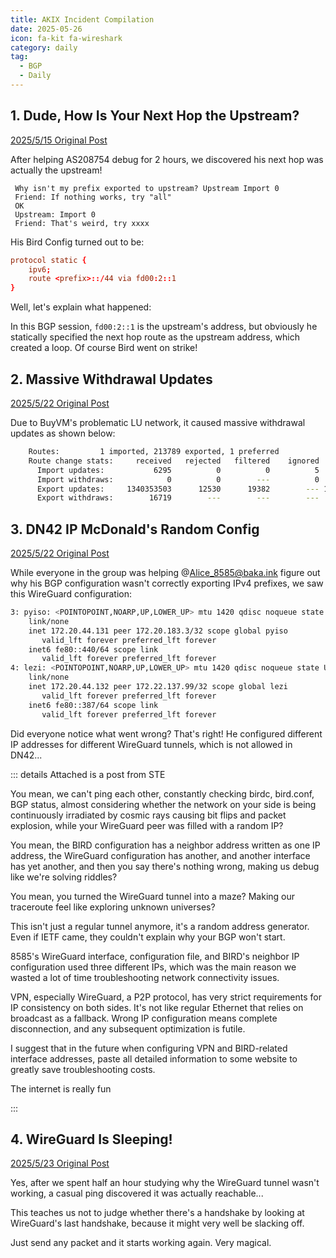 ```yaml
---
title: AKIX Incident Compilation
date: 2025-05-26
icon: fa-kit fa-wireshark
category: daily
tag:
  - BGP
  - Daily
---
```


## 1. Dude, How Is Your Next Hop the Upstream?

[2025/5/15 Original Post](https://pysio.blog/notes/a7u2jlwwrd490031)

After helping AS208754 debug for 2 hours, we discovered his next hop was actually the upstream!

```text
 Why isn't my prefix exported to upstream? Upstream Import 0
 Friend: If nothing works, try "all"
 OK
 Upstream: Import 0
 Friend: That's weird, try xxxx
```

His Bird Config turned out to be:

```conf
protocol static {
    ipv6;
    route <prefix>::/44 via fd00:2::1
}
```

Well, let's explain what happened:

In this BGP session, `fd00:2::1` is the upstream's address, but obviously he statically specified the next hop route as the upstream address, which created a loop. Of course Bird went on strike!

## 2. Massive Withdrawal Updates

[2025/5/22 Original Post](https://pysio.blog/notes/a81vh2qounpi0033) 

Due to BuyVM's problematic LU network, it caused massive withdrawal updates as shown below: 

```bash
    Routes:         1 imported, 213789 exported, 1 preferred
    Route change stats:     received   rejected   filtered    ignored   accepted
      Import updates:           6295          0          0          5       6290
      Import withdraws:            0          0        ---          0       6289
      Export updates:     1340353503      12530      19382        --- 1340321591
      Export withdraws:        16719        ---        ---        ---       9950
```

## 3. DN42 IP McDonald's Random Config

[2025/5/22 Original Post](https://pysio.blog/notes/a8346q5ounpi004y) 

While everyone in the group was helping @Alice_8585@baka.ink figure out why his BGP configuration wasn't correctly exporting IPv4 prefixes, we saw this WireGuard configuration:

```bash
3: pyiso: <POINTOPOINT,NOARP,UP,LOWER_UP> mtu 1420 qdisc noqueue state UNKNOWN group default qlen 1000
    link/none
    inet 172.20.44.131 peer 172.20.183.3/32 scope global pyiso
       valid_lft forever preferred_lft forever
    inet6 fe80::440/64 scope link
       valid_lft forever preferred_lft forever
4: lezi: <POINTOPOINT,NOARP,UP,LOWER_UP> mtu 1420 qdisc noqueue state UNKNOWN group default qlen 1000
    link/none
    inet 172.20.44.132 peer 172.22.137.99/32 scope global lezi
       valid_lft forever preferred_lft forever
    inet6 fe80::387/64 scope link
       valid_lft forever preferred_lft forever
```

Did everyone notice what went wrong? That's right! He configured different IP addresses for different WireGuard tunnels, which is not allowed in DN42...

::: details Attached is a post from STE

You mean, we can't ping each other, constantly checking birdc, bird.conf, BGP status, almost considering whether the network on your side is being continuously irradiated by cosmic rays causing bit flips and packet explosion, while your WireGuard peer was filled with a random IP?

You mean, the BIRD configuration has a neighbor address written as one IP address, the WireGuard configuration has another, and another interface has yet another, and then you say there's nothing wrong, making us debug like we're solving riddles?

You mean, you turned the WireGuard tunnel into a maze? Making our traceroute feel like exploring unknown universes?

This isn't just a regular tunnel anymore, it's a random address generator. Even if IETF came, they couldn't explain why your BGP won't start.

8585's WireGuard interface, configuration file, and BIRD's neighbor IP configuration used three different IPs, which was the main reason we wasted a lot of time troubleshooting network connectivity issues.

VPN, especially WireGuard, a P2P protocol, has very strict requirements for IP consistency on both sides. It's not like regular Ethernet that relies on broadcast as a fallback. Wrong IP configuration means complete disconnection, and any subsequent optimization is futile.

I suggest that in the future when configuring VPN and BIRD-related interface addresses, paste all detailed information to some website to greatly save troubleshooting costs.

The internet is really fun

:::

## 4. WireGuard Is Sleeping!

[2025/5/23 Original Post](https://pysio.blog/notes/a839ueoounpi005f)

Yes, after we spent half an hour studying why the WireGuard tunnel wasn't working, a casual ping discovered it was actually reachable...

This teaches us not to judge whether there's a handshake by looking at WireGuard's last handshake, because it might very well be slacking off.

Just send any packet and it starts working again. Very magical.